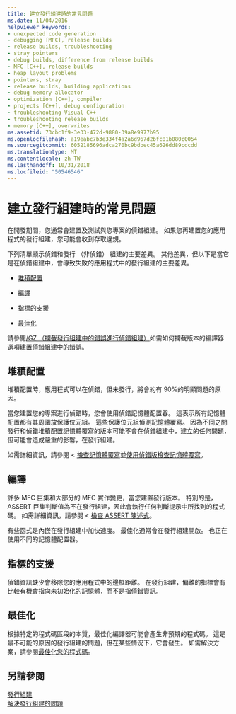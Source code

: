 ```yaml
---
title: 建立發行組建時的常見問題
ms.date: 11/04/2016
helpviewer_keywords:
- unexpected code generation
- debugging [MFC], release builds
- release builds, troubleshooting
- stray pointers
- debug builds, difference from release builds
- MFC [C++], release builds
- heap layout problems
- pointers, stray
- release builds, building applications
- debug memory allocator
- optimization [C++], compiler
- projects [C++], debug configuration
- troubleshooting Visual C++
- troubleshooting release builds
- memory [C++], overwrites
ms.assetid: 73cbc1f9-3e33-472d-9880-39a8e9977b95
ms.openlocfilehash: a19eabc7b3e334f4a2a6d967d2bfc81b080c0054
ms.sourcegitcommit: 6052185696adca270bc9bdbec45a626dd89cdcdd
ms.translationtype: MT
ms.contentlocale: zh-TW
ms.lasthandoff: 10/31/2018
ms.locfileid: "50546546"
---
```

# <a name="common-problems-when-creating-a-release-build"></a>建立發行組建時的常見問題

在開發期間，您通常會建置及測試與您專案的偵錯組建。 如果您再建置您的應用程式的發行組建，您可能會收到存取違規。

下列清單顯示偵錯和發行 （非偵錯） 組建的主要差異。 其他差異，但以下是當它是在偵錯組建中，會導致失敗的應用程式中的發行組建的主要差異。

- [堆積配置](#_core_heap_layout)

- [編譯](#_core_compilation)

- [指標的支援](#_core_pointer_support)

- [最佳化](#_core_optimizations)

請參閱[/GZ （攔截發行組建中的錯誤進行偵錯組建）](../../build/reference/gz-enable-stack-frame-run-time-error-checking.md)如需如何攔截版本的編譯器選項建置偵錯組建中的錯誤。

##  <a name="_core_heap_layout"></a> 堆積配置

堆積配置時，應用程式可以在偵錯，但未發行，將會約有 90%的明顯問題的原因。

當您建置您的專案進行偵錯時，您會使用偵錯記憶體配置器。 這表示所有記憶體配置都有其周圍放保護位元組。 這些保護位元組偵測記憶體覆寫。 因為不同之間發行和偵錯堆積配置記憶體覆寫的版本可能不會在偵錯組建中，建立的任何問題，但可能會造成嚴重的影響，在發行組建。

如需詳細資訊，請參閱 <<c0> [ 檢查記憶體覆寫](../../build/reference/checking-for-memory-overwrites.md)並[使用偵錯版檢查記憶體覆寫](../../build/reference/using-the-debug-build-to-check-for-memory-overwrite.md)。

##  <a name="_core_compilation"></a> 編譯

許多 MFC 巨集和大部分的 MFC 實作變更，當您建置發行版本。 特別的是，ASSERT 巨集判斷值為不在發行組建，因此會執行任何判斷提示中所找到的程式碼。 如需詳細資訊，請參閱 <<c0> [ 檢查 ASSERT 陳述式](../../build/reference/using-verify-instead-of-assert.md)。

有些函式是內嵌在發行組建中加快速度。 最佳化通常會在發行組建開啟。 也正在使用不同的記憶體配置器。

##  <a name="_core_pointer_support"></a> 指標的支援

偵錯資訊缺少會移除您的應用程式中的邊框距離。 在發行組建，偏離的指標會有比較有機會指向未初始化的記憶體，而不是指偵錯資訊。

##  <a name="_core_optimizations"></a> 最佳化

根據特定的程式碼區段的本質，最佳化編譯器可能會產生非預期的程式碼。 這是最不可能的原因的發行組建的問題，但在某些情況下，它會發生。 如需解決方案，請參閱[最佳化您的程式碼](../../build/reference/optimizing-your-code.md)。

## <a name="see-also"></a>另請參閱

[發行組建](../../build/reference/release-builds.md)<br/>
[解決發行組建的問題](../../build/reference/fixing-release-build-problems.md)